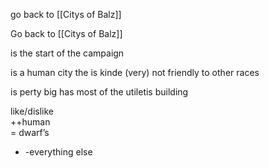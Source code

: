 go back to [[Citys of Balz]]

Go back to [[Citys of Balz]]

is the start of the campaign

is a human city the is kinde (very) not friendly to other races

is perty big has most of the utiletis building 

like/dislike  
++human  
= dwarf’s  
- -everything else